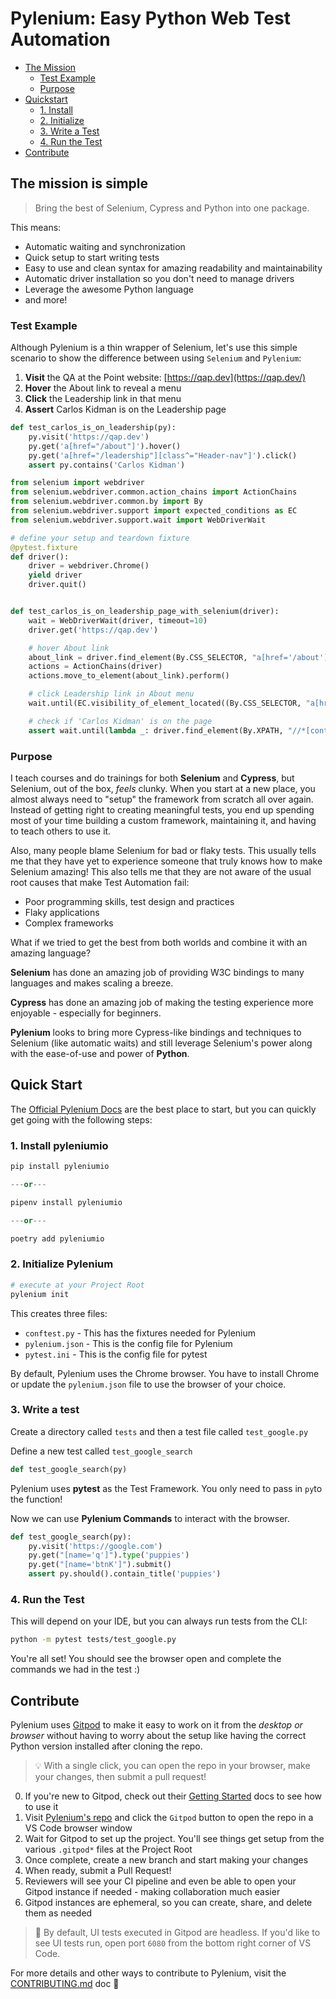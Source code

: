 # Pylenium: Easy Python Web Test Automation

- [The Mission](#the-mission-is-simple)
    - [Test Example](#test-example)
    - [Purpose](#purpose)
- [Quickstart](#quick-start)
    - [1. Install](#1-install-pyleniumio)
    - [2. Initialize](#2-initialize-pylenium)
    - [3. Write a Test](#3-write-a-test)
    - [4. Run the Test](#4-run-the-test)
- [Contribute](#contribute)


## The mission is simple

> Bring the best of Selenium, Cypress and Python into one package.

This means:

* Automatic waiting and synchronization
* Quick setup to start writing tests
* Easy to use and clean syntax for amazing readability and maintainability
* Automatic driver installation so you don't need to manage drivers
* Leverage the awesome Python language
* and more!

### Test Example

Although Pylenium is a thin wrapper of Selenium, let's use this simple scenario to show the difference between using `Selenium` and `Pylenium`:

1. **Visit** the QA at the Point website: [https://qap.dev](https://qap.dev/)
2. **Hover** the About link to reveal a menu
3. **Click** the Leadership link in that menu
4. **Assert** Carlos Kidman is on the Leadership page

```python
def test_carlos_is_on_leadership(py):
    py.visit('https://qap.dev')
    py.get('a[href="/about"]').hover()
    py.get('a[href="/leadership"][class^="Header-nav"]').click()
    assert py.contains('Carlos Kidman')
```

```python
from selenium import webdriver
from selenium.webdriver.common.action_chains import ActionChains
from selenium.webdriver.common.by import By
from selenium.webdriver.support import expected_conditions as EC
from selenium.webdriver.support.wait import WebDriverWait

# define your setup and teardown fixture
@pytest.fixture
def driver():
    driver = webdriver.Chrome()
    yield driver
    driver.quit()


def test_carlos_is_on_leadership_page_with_selenium(driver):
    wait = WebDriverWait(driver, timeout=10)
    driver.get('https://qap.dev')

    # hover About link
    about_link = driver.find_element(By.CSS_SELECTOR, "a[href='/about']")
    actions = ActionChains(driver)
    actions.move_to_element(about_link).perform()

    # click Leadership link in About menu
    wait.until(EC.visibility_of_element_located((By.CSS_SELECTOR, "a[href='/leadership'][class^='Header-nav']"))).click()

    # check if 'Carlos Kidman' is on the page
    assert wait.until(lambda _: driver.find_element(By.XPATH, "//*[contains(text(), 'Carlos Kidman')]"))
```

### Purpose

I teach courses and do trainings for both **Selenium** and **Cypress**, but Selenium, out of the box, _feels_ clunky. When you start at a new place, you almost always need to "setup" the framework from scratch all over again. Instead of getting right to creating meaningful tests, you end up spending most of your time building a custom framework, maintaining it, and having to teach others to use it.

Also, many people blame Selenium for bad or flaky tests. This usually tells me that they have yet to experience someone that truly knows how to make Selenium amazing! This also tells me that they are not aware of the usual root causes that make Test Automation fail:

* Poor programming skills, test design and practices
* Flaky applications
* Complex frameworks

What if we tried to get the best from both worlds and combine it with an amazing language?

**Selenium** has done an amazing job of providing W3C bindings to many languages and makes scaling a breeze.

**Cypress** has done an amazing job of making the testing experience more enjoyable - especially for beginners.

**Pylenium** looks to bring more Cypress-like bindings and techniques to Selenium \(like automatic waits\) and still leverage Selenium's power along with the ease-of-use and power of **Python**.

## Quick Start

The [Official Pylenium Docs](https://elsnoman.gitbook.io/pylenium) are the best place to start, but you can quickly get going with the following steps:

### 1. Install **pyleniumio**

```python
pip install pyleniumio

---or---

pipenv install pyleniumio

---or---

poetry add pyleniumio
```

### 2. Initialize Pylenium

```bash
# execute at your Project Root
pylenium init
```

This creates three files:

* `conftest.py` - This has the fixtures needed for Pylenium
* `pylenium.json` - This is the config file for Pylenium
* `pytest.ini` - This is the config file for pytest

By default, Pylenium uses the Chrome browser. You have to install Chrome or update the `pylenium.json` file to use the browser of your choice.

### 3. Write a test

Create a directory called `tests` and then a test file called `test_google.py`

Define a new test called `test_google_search`

```python
def test_google_search(py)
```

Pylenium uses **pytest** as the Test Framework. You only need to pass in `py`to the function!

Now we can use **Pylenium Commands** to interact with the browser.

```python
def test_google_search(py):
    py.visit('https://google.com')
    py.get("[name='q']").type('puppies')
    py.get("[name='btnK']").submit()
    assert py.should().contain_title('puppies')
```

### 4. Run the Test

This will depend on your IDE, but you can always run tests from the CLI:

```bash
python -m pytest tests/test_google.py
```

You're all set! You should see the browser open and complete the commands we had in the test :\)

## Contribute

Pylenium uses [Gitpod](https://gitpod.io/) to make it easy to work on it from the _desktop or browser_ without having to worry about the setup like having the correct Python version installed after cloning the repo.

> 💡 With a single click, you can open the repo in your browser, make your changes, then submit a pull request!

0. If you're new to Gitpod, check out their [Getting Started](https://www.gitpod.io/docs/introduction/getting-started) docs to see how to use it
1. Visit [Pylenium's repo](https://github.com/ElSnoMan/pyleniumio) and click the `Gitpod` button to open the repo in a VS Code browser window
2. Wait for Gitpod to set up the project. You'll see things get setup from the various `.gitpod*` files at the Project Root
3. Once complete, create a new branch and start making your changes
4. When ready, submit a Pull Request!
5. Reviewers will see your CI pipeline and even be able to open your Gitpod instance if needed - making collaboration much easier
6. Gitpod instances are ephemeral, so you can create, share, and delete them as needed

> 🧪 By default, UI tests executed in Gitpod are headless. If you'd like to see UI tests run, open port `6080` from the bottom right corner of VS Code.

For more details and other ways to contribute to Pylenium, visit the [CONTRIBUTING.md](/CONTRIBUTING.md) doc 👀
